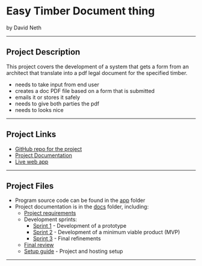 # Easy Timber Document thing

by David Neth


---

## Project Description

This project covers the development of a system that gets a form from an architect that translate into a pdf legal document for the specified timber.

- needs to take input from end user
- creates a doc PDF file based on a form that is submitted
- emails it or stores it safely
- needs to give both parties the pdf
- needs to looks nice


---

## Project Links

- [GitHub repo for the project](https://...)
- [Project Documentation](https://waimea-dmneth.github.io/200dtd-timber-document-project/)
- [Live web app](https://...)


---

## Project Files

- Program source code can be found in the [app](app/) folder
- Project documentation is in the [docs](docs/) folder, including:
   - [Project requirements](docs/0-requirements.md)
   - Development sprints:
      - [Sprint 1](docs/1-sprint-1-prototype.md) - Development of a prototype
      - [Sprint 2](docs/2-sprint-2-mvp.md) - Development of a minimum viable product (MVP)
      - [Sprint 3](docs/3-sprint-3-refinement.md) - Final refinements
   - [Final review](docs/4-review.md)
   - [Setup guide](docs/setup.md) - Project and hosting setup

---